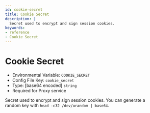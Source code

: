 ```yaml
---
id: cookie-secret
title: Cookie Secret
description: |
  Secret used to encrypt and sign session cookies.
keywords:
- reference
- Cookie Secret
---
```



# Cookie Secret
- Environmental Variable: `COOKIE_SECRET`
- Config File Key: `cookie_secret`
- Type: [base64 encoded] `string`
- Required for Proxy service

Secret used to encrypt and sign session cookies. You can generate a random key with `head -c32 /dev/urandom | base64`.

